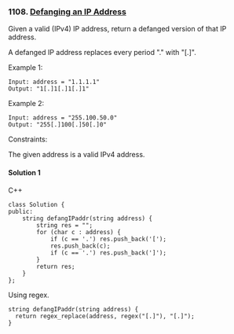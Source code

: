### 1108\. [Defanging an IP Address](https://leetcode.com/problems/defanging-an-ip-address/)

Given a valid (IPv4) IP address, return a defanged version of that IP address.

A defanged IP address replaces every period "." with "[.]".

 

Example 1:
```
Input: address = "1.1.1.1"
Output: "1[.]1[.]1[.]1"
```

Example 2:
```
Input: address = "255.100.50.0"
Output: "255[.]100[.]50[.]0"
```

Constraints:

The given address is a valid IPv4 address.

#### Solution 1

C++

```
class Solution {
public:
    string defangIPaddr(string address) {
        string res = "";
        for (char c : address) {
            if (c == '.') res.push_back('[');
            res.push_back(c);
            if (c == '.') res.push_back(']');
        }
        return res;
    }
};
```

Using regex.

```
string defangIPaddr(string address) {
  return regex_replace(address, regex("[.]"), "[.]");
}
```
